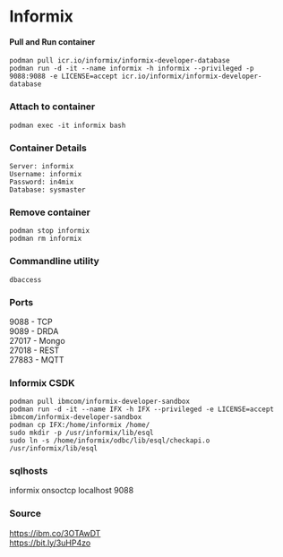 # Informix
#### Pull and Run container
```
podman pull icr.io/informix/informix-developer-database
podman run -d -it --name informix -h informix --privileged -p 9088:9088 -e LICENSE=accept icr.io/informix/informix-developer-database
```

### Attach to container
```
podman exec -it informix bash
```

### Container Details
```
Server: informix
Username: informix
Password: in4mix
Database: sysmaster
```

### Remove container
```
podman stop informix
podman rm informix
```

### Commandline utility
```
dbaccess
```

### Ports
9088 - TCP  
9089 - DRDA  
27017 - Mongo  
27018 - REST  
27883 - MQTT  

### Informix CSDK
```
podman pull ibmcom/informix-developer-sandbox
podman run -d -it --name IFX -h IFX --privileged -e LICENSE=accept ibmcom/informix-developer-sandbox
podman cp IFX:/home/informix /home/
sudo mkdir -p /usr/informix/lib/esql
sudo ln -s /home/informix/odbc/lib/esql/checkapi.o /usr/informix/lib/esql
```

### sqlhosts
informix        onsoctcp        localhost         9088  

### Source
https://ibm.co/3OTAwDT  
https://bit.ly/3uHP4zo  
